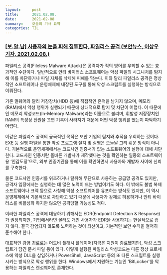 ```yaml
---
layout:     post
title:      2021.02.08.
date:       2021-02-08
summary:	오늘의 기사 요약
categories: TIL
---
```


### [[보.알.남] 사용자의 눈을 피해 침투한다, 파일리스 공격 (보안뉴스, 이상우 기자, 2021.02.08.)](https://www.boannews.com/media/view.asp?idx=94776)

파일리스 공격(Fileless Malware Attack)은 공격자가 적의 방어를 우회할 수 있는 효과적인 수단이다. 일반적으로 안티 바이러스 소프트웨어는 악성 파일의 시그니처를 탐지해 이를 차단하거나 파일 자체를 삭제해 피해를 막는다. 이와 달리 파일리스 공격은 정상적인 소프트웨어나 운영체제에 내장된 도구를 통해 악성 스크립트를 실행하는 방식으로 이뤄진다.

기존 멀웨어와 달리 저장장치(HDD 등)에 직접적인 흔적을 남기지 않으며, 메모리(RAM)에서 악성 행위가 실행되기 때문에 상대적으로 탐지 및 차단이 어렵다. 이 때문에 인 메모리 악성코드(In-Memory Malware)라는 이름으로 불리며, 휘발성 저장장치인 RAM의 특성상 전원을 끄면 기록이 사라지기 때문에 어떤 악성 행위를 했는지 파악하기 어렵다.

이같은 파일리스 공격의 궁극적인 목적은 보안 기업의 탐지와 추적을 우회하는 것이다. EXE 등 실행 파일을 통한 악성 프로그램 설치 및 실행은 오늘날 그리 쉬운 방식이 아니다. 기본적으로 운영체제에서는 코드사인 인증서가 없는 소프트웨어의 실행에 대해 차단한다. 코드사인 인증서란 올바른 개발사가 제작했다는 것을 확인하는 일종의 소프트웨어용 ‘인감도장’으로, 외부 인증기관을 통해 이를 확인하면서 사용자와 개발자 사이에 신뢰를 구축한다. 

물론 코드사인 인증서를 위조하거나 탈취해 무단으로 사용하는 공급망 공격도 있지만, 공격자 입장에서는 실행하는 데 많은 노력이 드는 방법이기도 하다. 이 밖에도 불법 복제 소프트웨어나 크랙 등으로 사칭해 악성 소프트웨어를 유포하는 방식도 있지만, 이 역시 운영체제에서 기본적으로 차단하고 있기 때문에 사용자가 강제로 허용하거나 안티 바이러스를 비활성화 하지만 않으면 공격당할 가능성도 적다.

이러한 파일리스 공격에 대응하기 위해서는 EDR(Endpoint Detection & Response)가 권장되지만, 기업에서라면 몰라도 개인 사용자가 EDR을 사용하기는 현실적으로 쉽지 않다. 결국 감염되지 않도록 노력하는 것이 최선이고, 기본적인 보안 수칙을 철저히 준수해야 한다.

대표적인 감염 경로로는 어도비 플래시 플레이어(지금은 지원이 종료됐지만), 악성 스크립트가 담긴 문서 파일 등이 있다. 이렇게 실행된 파일리스 악성코드는 다른 정상 프로세스에 악성 DLL을 삽입하거나 PowerShell, JavaScript 등의 또 다른 스크립트를 실행시키는 방식으로 악성 행위를 한다. Windows에서 지원하는 기능인 'BitLocker'를 악용하는 파일리스 랜섬웨어도 존재한다.